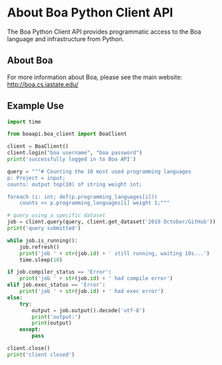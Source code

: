 # About Boa Python Client API

The Boa Python Client API provides programmatic access to the Boa language and infrastructure from Python.

## About Boa

For more information about Boa, please see the main website: http://boa.cs.iastate.edu/

## Example Use

````python
import time

from boaapi.boa_client import BoaClient

client = BoaClient()
client.login("boa username", "boa password")
print('successfully logged in to Boa API')

query = """# Counting the 10 most used programming languages
p: Project = input;
counts: output top(10) of string weight int;

foreach (i: int; def(p.programming_languages[i]))
    counts << p.programming_languages[i] weight 1;"""

# query using a specific dataset
job = client.query(query, client.get_dataset('2019 October/GitHub'))
print('query submitted')

while job.is_running():
    job.refresh()
    print('job ' + str(job.id) + ' still running, waiting 10s...')
    time.sleep(10)

if job.compiler_status == 'Error':
    print('job ' + str(job.id) + ' had compile error')
elif job.exec_status == 'Error':
    print('job ' + str(job.id) + ' had exec error')
else:
    try:
        output = job.output().decode('utf-8')
        print('output:')
        print(output)
    except:
        pass

client.close()
print('client closed')
````
